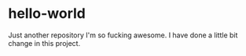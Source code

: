 # hello-world
Just another repository
I'm so fucking awesome.
I have done a little bit change in this project.
